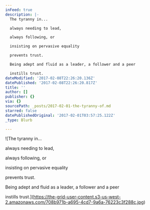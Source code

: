 ```yaml
---
inFeed: true
description: |-
  The tyranny in...

  always needing to lead,

  always following, or

  insisting on pervasive equality

  prevents trust.

  Being adept and fluid as a leader, a follower and a peer

  instills trust.
dateModified: '2017-02-08T22:26:20.136Z'
datePublished: '2017-02-08T22:26:20.817Z'
title: ''
author: []
publisher: {}
via: {}
sourcePath: _posts/2017-02-01-the-tyranny-of.md
starred: false
datePublishedOriginal: '2017-02-01T03:57:25.122Z'
_type: Blurb

---
```

![The tyranny in...

always needing to lead,

always following, or

insisting on pervasive equality

prevents trust.

Being adept and fluid as a leader, a follower and a peer

instills trust.](https://the-grid-user-content.s3-us-west-2.amazonaws.com/708b971b-a695-4cd7-9a6a-76223c3f288c.jpg)